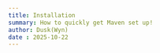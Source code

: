 ```yaml
---
title: Installation
summary: How to quickly get Maven set up!
author: Dusk(Wyn)
date : 2025-10-22
---
```

